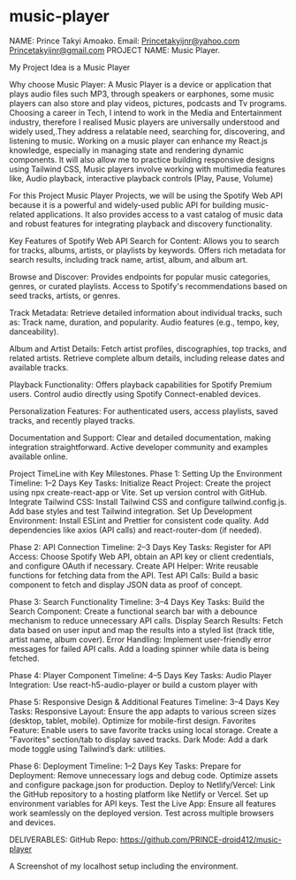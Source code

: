 # music-player
NAME: Prince Takyi Amoako.
Email: Princetakyijnr@yahoo.com
           Princetakyijnr@gmail.com
PROJECT NAME: Music Player.

My Project Idea is a Music Player

Why choose Music Player:
A Music Player is a device or application that plays audio files such MP3, through speakers or earphones, some music players can also store and play videos,  pictures, podcasts and Tv programs.
Choosing a career in Tech, I intend to work in the Media and Entertainment industry, therefore I realised Music players are universally understood and widely used,.They address a relatable need, searching for, discovering, and listening to music. Working on a music player can enhance my React.js knowledge, especially in managing state and rendering dynamic components. It will also allow me to practice building responsive designs using Tailwind CSS, Music players involve working with multimedia features like, Audio playback, interactive playback controls (Play, Pause, Volume)

For this Project Music Player Projects, we will be using the Spotify Web API because it is a powerful and widely-used public API for building music-related applications. It also provides access to a vast catalog of music data and robust features for integrating playback and discovery functionality.

Key Features of Spotify Web API
Search for Content:
Allows you to search for tracks, albums, artists, or playlists by keywords.
Offers rich metadata for search results, including track name, artist, album, and album art.

Browse and Discover:
Provides endpoints for popular music categories, genres, or curated playlists.
Access to Spotify's recommendations based on seed tracks, artists, or genres.

Track Metadata:
Retrieve detailed information about individual tracks, such as:
Track name, duration, and popularity.
Audio features (e.g., tempo, key, danceability).

Album and Artist Details:
Fetch artist profiles, discographies, top tracks, and related artists.
Retrieve complete album details, including release dates and available tracks.

Playback Functionality:
Offers playback capabilities for Spotify Premium users.
Control audio directly using Spotify Connect-enabled devices.

Personalization Features:
For authenticated users, access playlists, saved tracks, and recently played tracks.

Documentation and Support:
Clear and detailed documentation, making integration straightforward.
Active developer community and examples available online.



Project TimeLine with Key Milestones.
Phase 1: Setting Up the Environment
Timeline: 1–2 Days
Key Tasks:
Initialize React Project:
Create the project using npx create-react-app or Vite.
Set up version control with GitHub.
Integrate Tailwind CSS:
Install Tailwind CSS and configure tailwind.config.js.
Add base styles and test Tailwind integration.
Set Up Development Environment:
Install ESLint and Prettier for consistent code quality.
Add dependencies like axios (API calls) and react-router-dom (if needed).

Phase 2: API Connection
Timeline: 2–3 Days
Key Tasks:
Register for API Access:
Choose Spotify Web API, obtain an API key or client credentials, and configure OAuth if necessary.
Create API Helper:
Write reusable functions for fetching data from the API.
Test API Calls:
Build a basic component to fetch and display JSON data as proof of concept.

Phase 3: Search Functionality
Timeline: 3–4 Days
Key Tasks:
Build the Search Component:
Create a functional search bar with a debounce mechanism to reduce unnecessary API calls.
Display Search Results:
Fetch data based on user input and map the results into a styled list (track title, artist name, album cover).
Error Handling:
Implement user-friendly error messages for failed API calls.
Add a loading spinner while data is being fetched.

Phase 4: Player Component
Timeline: 4–5 Days
Key Tasks:
Audio Player Integration:
Use react-h5-audio-player or build a custom player with <audio> tag.
Include controls for play, pause, volume adjustment, and track progress.
Track Selection:
Allow users to click on a search result to start playback.
Player UI Design:
Display track details (album cover, title, artist).
Style the player for responsiveness using Tailwind CSS.

Phase 5: Responsive Design & Additional Features
Timeline: 3–4 Days
Key Tasks:
Responsive Layout:
Ensure the app adapts to various screen sizes (desktop, tablet, mobile).
Optimize for mobile-first design.
Favorites Feature:
Enable users to save favorite tracks using local storage.
Create a "Favorites" section/tab to display saved tracks.
Dark Mode:
Add a dark mode toggle using Tailwind’s dark: utilities.

Phase 6: Deployment
Timeline: 1–2 Days
Key Tasks:
Prepare for Deployment:
Remove unnecessary logs and debug code.
Optimize assets and configure package.json for production.
Deploy to Netlify/Vercel:
Link the GitHub repository to a hosting platform like Netlify or Vercel.
Set up environment variables for API keys.
Test the Live App:
Ensure all features work seamlessly on the deployed version.
Test across multiple browsers and devices.

DELIVERABLES:
GitHub Repo: https://github.com/PRINCE-droid412/music-player


A Screenshot of my localhost setup including the environment.





